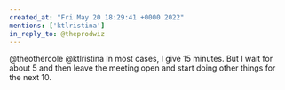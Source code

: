 ```yaml
---
created_at: "Fri May 20 18:29:41 +0000 2022"
mentions: ['ktlristina']
in_reply_to: @theprodwiz
---
```


@theothercole @ktlristina In most cases, I give 15 minutes. But I wait for about 5 and then leave the meeting open and start doing other things for the next 10.